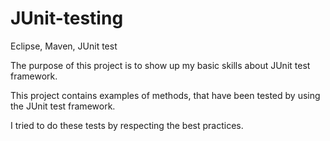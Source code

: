 # JUnit-testing
Eclipse, Maven, JUnit test

The purpose of this project is to show up my basic skills about JUnit test framework.

This project contains examples of methods, that have been tested by using the JUnit test framework.

I tried to do these tests by respecting the best practices.


